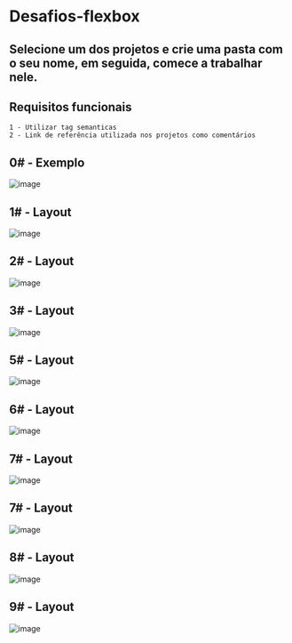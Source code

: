 # Desafios-flexbox

## Selecione um dos projetos e crie uma pasta com o seu nome, em seguida, comece a trabalhar nele.

## Requisitos funcionais
````
1 - Utilizar tag semanticas
2 - Link de referência utilizada nos projetos como comentários
````

## 0# - Exemplo
![image](https://github.com/DC-FS04-SUL/desafios-flexbox/assets/19413241/f29e51c6-80d9-446a-a410-26475a244905)

## 1# - Layout 
![image](https://github.com/DC-FS04-SUL/desafios-flexbox/assets/19413241/7c3e84aa-b7ca-4e6f-ae37-097c8cf81f39)

## 2# - Layout 
![image](https://github.com/DC-FS04-SUL/desafios-flexbox/assets/19413241/25ee25e0-67c3-4e94-b4df-9499b5977e9f)

## 3# - Layout 
![image](https://github.com/DC-FS04-SUL/desafios-flexbox/assets/19413241/d7d7dcae-2edc-4e0f-9d16-c4c2bf061f2a)

## 5# - Layout 
![image](https://github.com/DC-FS04-SUL/desafios-flexbox/assets/19413241/5dd31976-cccd-49ae-bd95-54c19fcbfc07)

## 6# - Layout
![image](https://github.com/DC-FS04-SUL/desafios-flexbox/assets/19413241/a064f009-402b-47cb-9a5c-5dfb464f372c)

## 7# - Layout
![image](https://github.com/DC-FS04-SUL/desafios-flexbox/assets/19413241/d325d259-af05-4383-b431-1ccafd5d160b)

## 7# - Layout
![image](https://github.com/DC-FS04-SUL/desafios-flexbox/assets/19413241/ea2a4665-5141-40bc-8c88-4dbb469cc5a3)

## 8# - Layout
![image](https://github.com/DC-FS04-SUL/desafios-flexbox/assets/19413241/e4117424-e841-4a0b-9fdc-5783363037a5)

## 9# - Layout
![image](https://github.com/DC-FS04-SUL/desafios-flexbox/assets/19413241/97f5f61b-d9f6-488a-beb6-c0618972d8a6)


